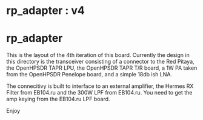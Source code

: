 # rp_adapter : v4

# rp_adapter

This is the layout of the 4th iteration of this board.  Currently the design in this directory is the 
transceiver consisting of a connector to the Red Pitaya, the OpenHPSDR TAPR LPU, the OpenHPSDR TAPR T/R board, 
a 1W PA taken from the OpenHPSDR Penelope board, and a simple 18db ish LNA.  

The connecitivy is built to interface to an external amplifier, the Hermes RX Filter from EB104.ru and
the 300W LPF from EB104.ru. You need to get the amp keying from the EB104.ru LPF board. 

Enjoy
